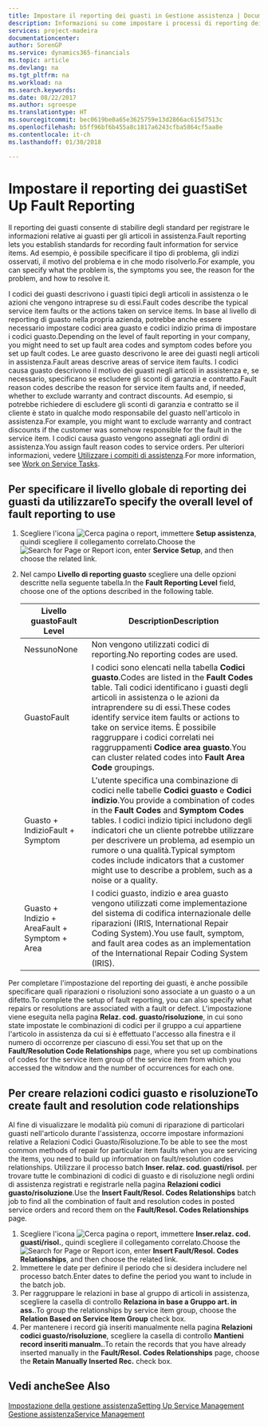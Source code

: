 ```yaml
---
title: Impostare il reporting dei guasti in Gestione assistenza | Documenti Microsoft
description: Informazioni su come impostare i processi di reporting dei guasti.
services: project-madeira
documentationcenter: 
author: SorenGP
ms.service: dynamics365-financials
ms.topic: article
ms.devlang: na
ms.tgt_pltfrm: na
ms.workload: na
ms.search.keywords: 
ms.date: 08/22/2017
ms.author: sgroespe
ms.translationtype: HT
ms.sourcegitcommit: bec0619be0a65e3625759e13d2866ac615d7513c
ms.openlocfilehash: b5ff96bf6b455a8c1817a6243cfba5864cf5aa8e
ms.contentlocale: it-ch
ms.lasthandoff: 01/30/2018

---
```


# <a name="set-up-fault-reporting"></a><span data-ttu-id="70de9-103">Impostare il reporting dei guasti</span><span class="sxs-lookup"><span data-stu-id="70de9-103">Set Up Fault Reporting</span></span>
<span data-ttu-id="70de9-104">Il reporting dei guasti consente di stabilire degli standard per registrare le informazioni relative ai guasti per gli articoli in assistenza.</span><span class="sxs-lookup"><span data-stu-id="70de9-104">Fault reporting lets you establish standards for recording fault information for service items.</span></span> <span data-ttu-id="70de9-105">Ad esempio, è possibile specificare il tipo di problema, gli indizi osservati, il motivo del problema e in che modo risolverlo.</span><span class="sxs-lookup"><span data-stu-id="70de9-105">For example, you can specify what the problem is, the symptoms you see, the reason for the problem, and how to resolve it.</span></span>  

<span data-ttu-id="70de9-106">I codici dei guasti descrivono i guasti tipici degli articoli in assistenza o le azioni che vengono intraprese su di essi.</span><span class="sxs-lookup"><span data-stu-id="70de9-106">Fault codes describe the typical service item faults or the actions taken on service items.</span></span> <span data-ttu-id="70de9-107">In base al livello di reporting di guasto nella propria azienda, potrebbe anche essere necessario impostare codici area guasto e codici indizio prima di impostare i codici guasto.</span><span class="sxs-lookup"><span data-stu-id="70de9-107">Depending on the level of fault reporting in your company, you might need to set up fault area codes and symptom codes before you set up fault codes.</span></span> <span data-ttu-id="70de9-108">Le aree guasto descrivono le aree dei guasti negli articoli in assistenza.</span><span class="sxs-lookup"><span data-stu-id="70de9-108">Fault areas descrive areas of service item faults.</span></span> <span data-ttu-id="70de9-109">I codici causa guasto descrivono il motivo dei guasti negli articoli in assistenza e, se necessario, specificano se escludere gli sconti di garanzia e contratto.</span><span class="sxs-lookup"><span data-stu-id="70de9-109">Fault reason codes describe the reason for service item faults and, if needed, whether to exclude warranty and contract discounts.</span></span> <span data-ttu-id="70de9-110">Ad esempio, si potrebbe richiedere di escludere gli sconti di garanzia e contratto se il cliente è stato in qualche modo responsabile del guasto nell'articolo in assistenza.</span><span class="sxs-lookup"><span data-stu-id="70de9-110">For example, you might want to exclude warranty and contract discounts if the customer was somehow responsible for the fault in the service item.</span></span> <span data-ttu-id="70de9-111">I codici causa guasto vengono assegnati agli ordini di assistenza.</span><span class="sxs-lookup"><span data-stu-id="70de9-111">You assign fault reason codes to service orders.</span></span> <span data-ttu-id="70de9-112">Per ulteriori informazioni, vedere [Utilizzare i compiti di assistenza](service-how-to-work-on-service-tasks.md).</span><span class="sxs-lookup"><span data-stu-id="70de9-112">For more information, see [Work on Service Tasks](service-how-to-work-on-service-tasks.md).</span></span>  

## <a name="to-specify-the-overall-level-of-fault-reporting-to-use"></a><span data-ttu-id="70de9-113">Per specificare il livello globale di reporting dei guasti da utilizzare</span><span class="sxs-lookup"><span data-stu-id="70de9-113">To specify the overall level of fault reporting to use</span></span>
1. <span data-ttu-id="70de9-114">Scegliere l'icona ![Cerca pagina o report](media/ui-search/search_small.png "icona Cerca pagina o report"), immettere **Setup assistenza**, quindi scegliere il collegamento correlato.</span><span class="sxs-lookup"><span data-stu-id="70de9-114">Choose the ![Search for Page or Report](media/ui-search/search_small.png "Search for Page or Report icon") icon, enter **Service Setup**, and then choose the related link.</span></span> 
2. <span data-ttu-id="70de9-115">Nel campo **Livello di reporting guasto** scegliere una delle opzioni descritte nella seguente tabella.</span><span class="sxs-lookup"><span data-stu-id="70de9-115">In the **Fault Reporting Level** field, choose one of the options described in the following table.</span></span>  
  
    |<span data-ttu-id="70de9-116">**Livello guasto**</span><span class="sxs-lookup"><span data-stu-id="70de9-116">**Fault Level**</span></span>|<span data-ttu-id="70de9-117">**Description**</span><span class="sxs-lookup"><span data-stu-id="70de9-117">**Description**</span></span>|  
    |------------|-------------|  
    |<span data-ttu-id="70de9-118">Nessuno</span><span class="sxs-lookup"><span data-stu-id="70de9-118">None</span></span> | <span data-ttu-id="70de9-119">Non vengono utilizzati codici di reporting.</span><span class="sxs-lookup"><span data-stu-id="70de9-119">No reporting codes are used.</span></span>|  
    |<span data-ttu-id="70de9-120">Guasto</span><span class="sxs-lookup"><span data-stu-id="70de9-120">Fault</span></span> | <span data-ttu-id="70de9-121">I codici sono elencati nella tabella **Codici guasto**.</span><span class="sxs-lookup"><span data-stu-id="70de9-121">Codes are listed in the **Fault Codes** table.</span></span> <span data-ttu-id="70de9-122">Tali codici identificano i guasti degli articoli in assistenza o le azioni da intraprendere su di essi.</span><span class="sxs-lookup"><span data-stu-id="70de9-122">These codes identify service item faults or actions to take on service items.</span></span> <span data-ttu-id="70de9-123">È possibile raggruppare i codici correlati nei raggruppamenti **Codice area guasto**.</span><span class="sxs-lookup"><span data-stu-id="70de9-123">You can cluster related codes into **Fault Area Code** groupings.</span></span>|  
    |<span data-ttu-id="70de9-124">Guasto + Indizio</span><span class="sxs-lookup"><span data-stu-id="70de9-124">Fault + Symptom</span></span> | <span data-ttu-id="70de9-125">L'utente specifica una combinazione di codici nelle tabelle **Codici guasto** e **Codici indizio**.</span><span class="sxs-lookup"><span data-stu-id="70de9-125">You provide a combination of codes in the **Fault Codes** and **Symptom Codes** tables.</span></span> <span data-ttu-id="70de9-126">I codici indizio tipici includono degli indicatori che un cliente potrebbe utilizzare per descrivere un problema, ad esempio un rumore o una qualità.</span><span class="sxs-lookup"><span data-stu-id="70de9-126">Typical symptom codes include indicators that a customer might use to describe a problem, such as a noise or a quality.</span></span>|  
    |<span data-ttu-id="70de9-127">Guasto + Indizio + Area</span><span class="sxs-lookup"><span data-stu-id="70de9-127">Fault + Symptom + Area</span></span> | <span data-ttu-id="70de9-128">I codici guasto, indizio e area guasto vengono utilizzati come implementazione del sistema di codifica internazionale delle riparazioni (IRIS, International Repair Coding System).</span><span class="sxs-lookup"><span data-stu-id="70de9-128">You use fault, symptom, and fault area codes as an implementation of the International Repair Coding System (IRIS).</span></span>|  
  
<span data-ttu-id="70de9-129">Per completare l'impostazione del reporting dei guasti, è anche possibile specificare quali riparazioni o risoluzioni sono associate a un guasto o a un difetto.</span><span class="sxs-lookup"><span data-stu-id="70de9-129">To complete the setup of fault reporting, you can also specify what repairs or resolutions are associated with a fault or defect.</span></span> <span data-ttu-id="70de9-130">L'impostazione viene eseguita nella pagina **Relaz. cod. guasto/risoluzione**, in cui sono state impostate le combinazioni di codici per il gruppo a cui appartiene l'articolo in assistenza da cui si è effettuato l'accesso alla finestra e il numero di occorrenze per ciascuno di essi.</span><span class="sxs-lookup"><span data-stu-id="70de9-130">You set that up on the **Fault/Resolution Code Relationships** page, where you set up combinations of codes for the service item group of the service item from which you accessed the witndow and the number of occurrences for each one.</span></span>

## <a name="to-create-fault-and-resolution-code-relationships"></a><span data-ttu-id="70de9-131">Per creare relazioni codici guasto e risoluzione</span><span class="sxs-lookup"><span data-stu-id="70de9-131">To create fault and resolution code relationships</span></span>
<!--this needs to go in a working with topic-->
<span data-ttu-id="70de9-132">Al fine di visualizzare le modalità più comuni di riparazione di particolari guasti nell'articolo durante l'assistenza, occorre impostare informazioni relative a Relazioni Codici Guasto/Risoluzione.</span><span class="sxs-lookup"><span data-stu-id="70de9-132">To be able to see the most common methods of repair for particular item faults when you are servicing the items, you need to build up information on fault/resolution codes relationships.</span></span> <span data-ttu-id="70de9-133">Utilizzare il processo batch **Inser. relaz. cod. guasti/risol.** per trovare tutte le combinazioni di codici di guasto e di risoluzione negli ordini di assistenza registrati e registrarle nella pagina **Relazioni codici guasto/risoluzione**.</span><span class="sxs-lookup"><span data-stu-id="70de9-133">Use the **Insert Fault/Resol. Codes Relationships** batch job to find all the combination of fault and resolution codes in posted service orders and record them on the **Fault/Resol. Codes Relationships** page.</span></span> 
  
1. <span data-ttu-id="70de9-134">Scegliere l'icona ![Cerca pagina o report](media/ui-search/search_small.png "icona Cerca pagina o report"), immettere **Inser.relaz. cod. guasti/risol.**, quindi scegliere il collegamento correlato.</span><span class="sxs-lookup"><span data-stu-id="70de9-134">Choose the ![Search for Page or Report](media/ui-search/search_small.png "Search for Page or Report icon") icon, enter **Insert Fault/Resol. Codes Relationships**, and then choose the related link.</span></span>  
2. <span data-ttu-id="70de9-135">Immettere le date per definire il periodo che si desidera includere nel processo batch.</span><span class="sxs-lookup"><span data-stu-id="70de9-135">Enter dates to define the period you want to include in the batch job.</span></span>  
3. <span data-ttu-id="70de9-136">Per raggruppare le relazioni in base al gruppo di articoli in assistenza, scegliere la casella di controllo **Relaziona in base a Gruppo art. in ass.**.</span><span class="sxs-lookup"><span data-stu-id="70de9-136">To group the relationships by service item group, choose the **Relation Based on Service Item Group** check box.</span></span>  
4. <span data-ttu-id="70de9-137">Per mantenere i record già inseriti manualmente nella pagina **Relazioni codici guasto/risoluzione**, scegliere la casella di controllo **Mantieni record inseriti manualm.**.</span><span class="sxs-lookup"><span data-stu-id="70de9-137">To retain the records that you have already inserted manually in the **Fault/Resol. Codes Relationships** page, choose the **Retain Manually Inserted Rec.** check box.</span></span>  

## <a name="see-also"></a><span data-ttu-id="70de9-138">Vedi anche</span><span class="sxs-lookup"><span data-stu-id="70de9-138">See Also</span></span>
[<span data-ttu-id="70de9-139">Impostazione della gestione assistenza</span><span class="sxs-lookup"><span data-stu-id="70de9-139">Setting Up Service Management</span></span>](service-setup-service.md)  
[<span data-ttu-id="70de9-140">Gestione assistenza</span><span class="sxs-lookup"><span data-stu-id="70de9-140">Service Management</span></span>](service-service.md)  


